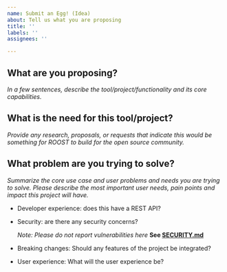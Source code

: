 ```yaml
---
name: Submit an Egg! (Idea)
about: Tell us what you are proposing
title: ''
labels: ''
assignees: ''

---
```


## What are you proposing?
_In a few sentences, describe the tool/project/functionality and its core capabilities._

## What is the need for this tool/project?
_Provide any research, proposals, or requests that indicate this would be something for ROOST to build for the open source community._

## What problem are you trying to solve?
_Summarize the core use case and user problems and needs you are trying to solve. Please describe the most important user needs, pain points and impact this project will have._

- Developer experience: does this have a REST API?
- Security: are there any security concerns?

  _Note: Please do not report vulnerabilities here_
  **See [SECURITY.md](https://github.com/roostorg/osprey/blob/main/SECURITY.md)**
- Breaking changes: Should any features of the project be integrated?
- User experience: What will the user experience be?